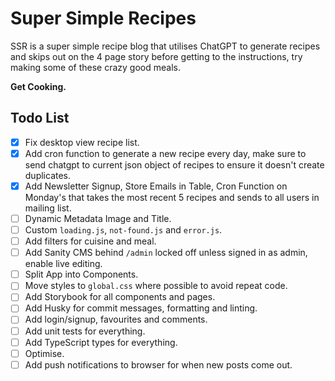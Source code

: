 # Super Simple Recipes

SSR is a super simple recipe blog that utilises ChatGPT to generate recipes and skips out on the 4 page story before getting to the instructions, try making some of these crazy good meals.

**Get Cooking.**

## Todo List

- [x] Fix desktop view recipe list.
- [x] Add cron function to generate a new recipe every day, make sure to send chatgpt to current json object of recipes to ensure it doesn't create duplicates.
- [x] Add Newsletter Signup, Store Emails in Table, Cron Function on Monday's that takes the most recent 5 recipes and sends to all users in mailing list.
- [ ] Dynamic Metadata Image and Title.
- [ ] Custom `loading.js`, `not-found.js` and `error.js`.
- [ ] Add filters for cuisine and meal.
- [ ] Add Sanity CMS behind `/admin` locked off unless signed in as admin, enable live editing.
- [ ] Split App into Components.
- [ ] Move styles to `global.css` where possible to avoid repeat code.
- [ ] Add Storybook for all components and pages.
- [ ] Add Husky for commit messages, formatting and linting.
- [ ] Add login/signup, favourites and comments.
- [ ] Add unit tests for everything.
- [ ] Add TypeScript types for everything.
- [ ] Optimise.
- [ ] Add push notifications to browser for when new posts come out.
